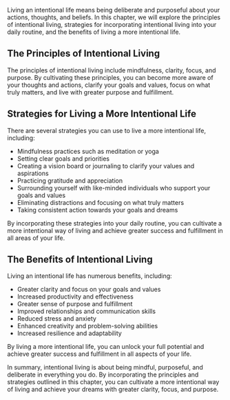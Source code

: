 
Living an intentional life means being deliberate and purposeful about your actions, thoughts, and beliefs. In this chapter, we will explore the principles of intentional living, strategies for incorporating intentional living into your daily routine, and the benefits of living a more intentional life.

The Principles of Intentional Living
------------------------------------

The principles of intentional living include mindfulness, clarity, focus, and purpose. By cultivating these principles, you can become more aware of your thoughts and actions, clarify your goals and values, focus on what truly matters, and live with greater purpose and fulfillment.

Strategies for Living a More Intentional Life
---------------------------------------------

There are several strategies you can use to live a more intentional life, including:

* Mindfulness practices such as meditation or yoga
* Setting clear goals and priorities
* Creating a vision board or journaling to clarify your values and aspirations
* Practicing gratitude and appreciation
* Surrounding yourself with like-minded individuals who support your goals and values
* Eliminating distractions and focusing on what truly matters
* Taking consistent action towards your goals and dreams

By incorporating these strategies into your daily routine, you can cultivate a more intentional way of living and achieve greater success and fulfillment in all areas of your life.

The Benefits of Intentional Living
----------------------------------

Living an intentional life has numerous benefits, including:

* Greater clarity and focus on your goals and values
* Increased productivity and effectiveness
* Greater sense of purpose and fulfillment
* Improved relationships and communication skills
* Reduced stress and anxiety
* Enhanced creativity and problem-solving abilities
* Increased resilience and adaptability

By living a more intentional life, you can unlock your full potential and achieve greater success and fulfillment in all aspects of your life.

In summary, intentional living is about being mindful, purposeful, and deliberate in everything you do. By incorporating the principles and strategies outlined in this chapter, you can cultivate a more intentional way of living and achieve your dreams with greater clarity, focus, and purpose.
